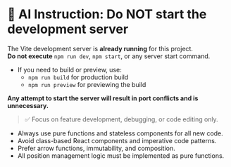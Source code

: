# 🛑 AI Instruction: Do NOT start the development server

The Vite development server is **already running** for this project.  
**Do not execute** `npm run dev`, `npm start`, or any server start command.

- If you need to build or preview, use:
    - `npm run build` for production build
    - `npm run preview` for previewing the build

**Any attempt to start the server will result in port conflicts and is unnecessary.**

> ✅ Focus on feature development, debugging, or code editing only.

- Always use pure functions and stateless components for all new code.
- Avoid class-based React components and imperative code patterns.
- Prefer arrow functions, immutability, and composition.
- All position management logic must be implemented as pure functions.